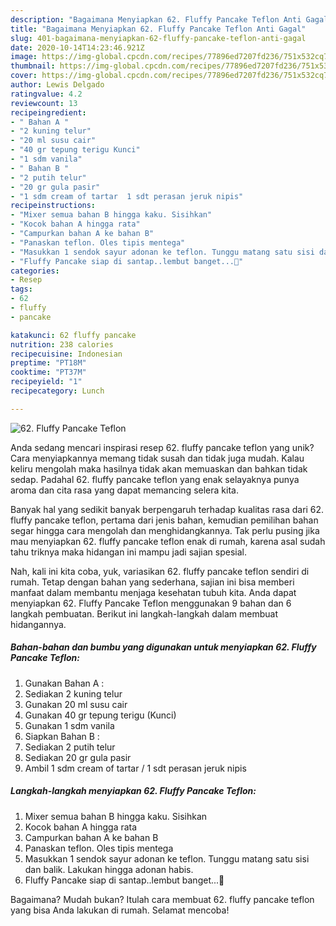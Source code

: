 ```yaml
---
description: "Bagaimana Menyiapkan 62. Fluffy Pancake Teflon Anti Gagal"
title: "Bagaimana Menyiapkan 62. Fluffy Pancake Teflon Anti Gagal"
slug: 401-bagaimana-menyiapkan-62-fluffy-pancake-teflon-anti-gagal
date: 2020-10-14T14:23:46.921Z
image: https://img-global.cpcdn.com/recipes/77896ed7207fd236/751x532cq70/62-fluffy-pancake-teflon-foto-resep-utama.jpg
thumbnail: https://img-global.cpcdn.com/recipes/77896ed7207fd236/751x532cq70/62-fluffy-pancake-teflon-foto-resep-utama.jpg
cover: https://img-global.cpcdn.com/recipes/77896ed7207fd236/751x532cq70/62-fluffy-pancake-teflon-foto-resep-utama.jpg
author: Lewis Delgado
ratingvalue: 4.2
reviewcount: 13
recipeingredient:
- " Bahan A "
- "2 kuning telur"
- "20 ml susu cair"
- "40 gr tepung terigu Kunci"
- "1 sdm vanila"
- " Bahan B "
- "2 putih telur"
- "20 gr gula pasir"
- "1 sdm cream of tartar  1 sdt perasan jeruk nipis"
recipeinstructions:
- "Mixer semua bahan B hingga kaku. Sisihkan"
- "Kocok bahan A hingga rata"
- "Campurkan bahan A ke bahan B"
- "Panaskan teflon. Oles tipis mentega"
- "Masukkan 1 sendok sayur adonan ke teflon. Tunggu matang satu sisi dan balik. Lakukan hingga adonan habis."
- "Fluffy Pancake siap di santap..lembut banget...🥰"
categories:
- Resep
tags:
- 62
- fluffy
- pancake

katakunci: 62 fluffy pancake 
nutrition: 238 calories
recipecuisine: Indonesian
preptime: "PT18M"
cooktime: "PT37M"
recipeyield: "1"
recipecategory: Lunch

---
```



![62. Fluffy Pancake Teflon](https://img-global.cpcdn.com/recipes/77896ed7207fd236/751x532cq70/62-fluffy-pancake-teflon-foto-resep-utama.jpg)

Anda sedang mencari inspirasi resep 62. fluffy pancake teflon yang unik? Cara menyiapkannya memang tidak susah dan tidak juga mudah. Kalau keliru mengolah maka hasilnya tidak akan memuaskan dan bahkan tidak sedap. Padahal 62. fluffy pancake teflon yang enak selayaknya punya aroma dan cita rasa yang dapat memancing selera kita.



Banyak hal yang sedikit banyak berpengaruh terhadap kualitas rasa dari 62. fluffy pancake teflon, pertama dari jenis bahan, kemudian pemilihan bahan segar hingga cara mengolah dan menghidangkannya. Tak perlu pusing jika mau menyiapkan 62. fluffy pancake teflon enak di rumah, karena asal sudah tahu triknya maka hidangan ini mampu jadi sajian spesial.


Nah, kali ini kita coba, yuk, variasikan 62. fluffy pancake teflon sendiri di rumah. Tetap dengan bahan yang sederhana, sajian ini bisa memberi manfaat dalam membantu menjaga kesehatan tubuh kita. Anda dapat menyiapkan 62. Fluffy Pancake Teflon menggunakan 9 bahan dan 6 langkah pembuatan. Berikut ini langkah-langkah dalam membuat hidangannya.

<!--inarticleads1-->

##### Bahan-bahan dan bumbu yang digunakan untuk menyiapkan 62. Fluffy Pancake Teflon:

1. Gunakan  Bahan A :
1. Sediakan 2 kuning telur
1. Gunakan 20 ml susu cair
1. Gunakan 40 gr tepung terigu (Kunci)
1. Gunakan 1 sdm vanila
1. Siapkan  Bahan B :
1. Sediakan 2 putih telur
1. Sediakan 20 gr gula pasir
1. Ambil 1 sdm cream of tartar / 1 sdt perasan jeruk nipis




<!--inarticleads2-->

##### Langkah-langkah menyiapkan 62. Fluffy Pancake Teflon:

1. Mixer semua bahan B hingga kaku. Sisihkan
1. Kocok bahan A hingga rata
1. Campurkan bahan A ke bahan B
1. Panaskan teflon. Oles tipis mentega
1. Masukkan 1 sendok sayur adonan ke teflon. Tunggu matang satu sisi dan balik. Lakukan hingga adonan habis.
1. Fluffy Pancake siap di santap..lembut banget...🥰




Bagaimana? Mudah bukan? Itulah cara membuat 62. fluffy pancake teflon yang bisa Anda lakukan di rumah. Selamat mencoba!
